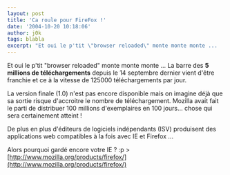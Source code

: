 ```yaml
---
layout: post
title: 'Ca roule pour FireFox !'
date: '2004-10-20 10:18:06'
author: j0k
tags: blabla
excerpt: "Et oui le p'tit \"browser reloaded\" monte monte monte ...    La barre des **5 millions de téléchargements** depuis le 14 septembre dernier vient d'être franchie et ce à la vitesse de 125000 téléchargements par jour.  \n  \nLa version finale (1.0) n'est pas encore disponible mais on imagine déjà que sa sortie risque d'accroitre le nombre de téléchargement.   …"
---
```


Et oui le p'tit "browser reloaded" monte monte monte ...    La barre des **5 millions de téléchargements** depuis le 14 septembre dernier vient d'être franchie et ce à la vitesse de 125000 téléchargements par jour.

La version finale (1.0) n'est pas encore disponible mais on imagine déjà que sa sortie risque d'accroitre le nombre de téléchargement.   Mozilla avait fait le parti de distribuer 100 millions d'exemplaires en 100 jours... chose qui sera certainement atteint !

De plus en plus d'éditeurs de logiciels indépendants (ISV) produisent des  applications web compatibles à la fois avec IE et Firefox ...

Alors pourquoi gardé encore votre IE ?  :p    &gt; [http://www.mozilla.org/products/firefox/](http://www.mozilla.org/products/firefox/)
